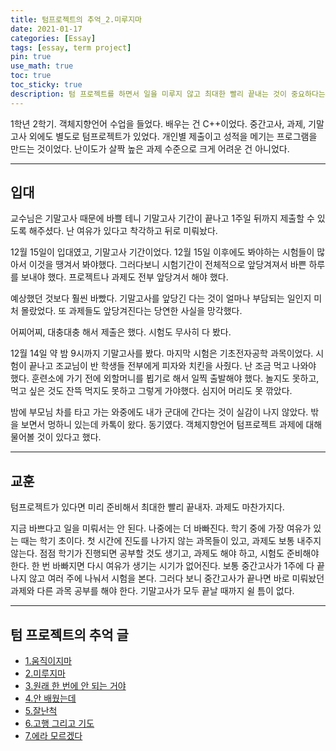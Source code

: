 ```yaml
---
title: 텀프로젝트의 추억_2.미루지마
date: 2021-01-17
categories: [Essay]
tags: [essay, term project]
pin: true
use_math: true
toc: true
toc_sticky: true
description: 텀 프로젝트를 하면서 일을 미루지 않고 최대한 빨리 끝내는 것이 중요하다는 것을 알았다.
---
```


1학년 2학기. 객체지향언어 수업을 들었다. 배우는 건 C++이었다. 중간고사, 과제, 기말고사 외에도 별도로 텀프로젝트가 있었다. 개인별 제출이고 성적을 메기는 프로그램을 만드는 것이었다. 난이도가 살짝 높은 과제 수준으로 크게 어려운 건 아니었다.

***

## __입대__

교수님은 기말고사 때문에 바쁠 테니 기말고사 기간이 끝나고 1주일 뒤까지 제출할 수 있도록 해주셨다. 난 여유가 있다고 착각하고 뒤로 미뤄놨다.  
  
12월 15일이 입대였고, 기말고사 기간이었다. 12월 15일 이후에도 봐야하는 시험들이 많아서 이것을 땡겨서 봐야했다. 그러다보니 시험기간이 전체적으로 앞당겨져서 바쁜 하루를 보내야 했다. 프로젝트나 과제도 전부 앞당겨서 해야 했다.  
  
예상했던 것보다 훨씬 바빴다. 기말고사를 앞당긴 다는 것이 얼마나 부담되는 일인지 미처 몰랐었다. 또 과제들도 앞당겨진다는 당연한 사실을 망각했다.  
  
어찌어찌, 대충대충 해서 제출은 했다. 시험도 무사히 다 봤다.  
  
12월 14일 약 밤 9시까지 기말고사를 봤다. 마지막 시험은 기초전자공학 과목이었다. 시험이 끝나고 조교님이 반 학생들 전부에게 피자와 치킨을 사줬다. 난 조금 먹고 나와야 했다. 훈련소에 가기 전에 외할머니를 뵙기로 해서 일찍 출발해야 했다. 놀지도 못하고, 먹고 싶은 것도 잔뜩 먹지도 못하고 그렇게 가야했다. 심지어 머리도 못 깎았다.  
  
밤에 부모님 차를 타고 가는 와중에도 내가 군대에 간다는 것이 실감이 나지 않았다. 밖을 보면서 멍하니 있는데 카톡이 왔다. 동기였다. 객체지향언어 텀프로젝트 과제에 대해 물어볼 것이 있다고 했다.  
  
***

## __교훈__

 텀프로젝트가 있다면 미리 준비해서 최대한 빨리 끝내자. 과제도 마찬가지다.  

 지금 바쁘다고 일을 미뤄서는 안 된다. 나중에는 더 바빠진다. 학기 중에 가장 여유가 있는 때는 학기 초이다. 첫 시간에 진도를 나가지 않는 과목들이 있고, 과제도 보통 내주지 않는다. 점점 학기가 진행되면 공부할 것도 생기고, 과제도 해야 하고, 시험도 준비해야 한다. 한 번 바빠지면 다시 여유가 생기는 시기가 없어진다. 보통 중간고사가 1주에 다 끝나지 않고 여러 주에 나눠서 시험을 본다. 그러다 보니 중간고사가 끝나면 바로 미뤄놨던 과제와 다른 과목 공부를 해야 한다. 기말고사가 모두 끝날 때까지 쉴 틈이 없다.  

***

## __텀 프로젝트의 추억 글__

- [1.움직이지마](https://chalgx.github.io/essay/MemoriesofTermProject1)
- [2.미루지마](https://chalgx.github.io/essay/MemoriesofTermProject2)
- [3.원래 한 번에 안 되는 거야](https://chalgx.github.io/essay/MemoriesofTermProject3)
- [4.안 배웠는데](https://chalgx.github.io/essay/MemoriesofTermProject4)
- [5.잘난척](https://chalgx.github.io/essay/MemoriesofTermProject5)
- [6.고행 그리고 기도](https://chalgx.github.io/essay/MemoriesofTermProject6)
- [7.에라 모르겠다](https://chalgx.github.io/essay/MemoriesofTermProject7)
